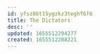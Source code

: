 ```yaml
---
id: yfsz86t15ygzkz3teghf6f6
title: The Dictators
desc: ''
updated: 1655512294277
created: 1655512288221
---
```


